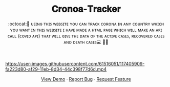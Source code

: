 # 

 <h1 align="center">𝐂𝐫𝐨𝐧𝐨𝐚-𝐓𝐫𝐚𝐜𝐤𝐞𝐫</h1>
<p align="center">
:octocat:🌟 ᴜꜱɪɴɢ ᴛʜɪꜱ ᴡᴇʙꜱɪᴛᴇ ʏᴏᴜ ᴄᴀɴ ᴛʀᴀᴄᴋ ᴄᴏʀᴏɴᴀ ɪɴ ᴀɴʏ ᴄᴏᴜɴᴛʀʏ ᴡʜɪᴄʜ ʏᴏᴜ ᴡᴀɴᴛ ɪɴ ᴛʜɪꜱ ᴡᴇʙꜱɪᴛᴇ ɪ ʜᴀᴠᴇ ᴍᴀᴅᴇ ᴀ ʜᴛᴍʟ ᴘᴀɢᴇ ᴡʜɪᴄʜ ᴡɪʟʟ ᴍᴀᴋᴇ ᴀɴ ᴀᴘɪ ᴄᴀʟʟ (ᴄᴏᴠɪᴅ ᴀᴘɪ) ᴛʜᴀᴛ ᴡɪʟʟ ɢɪᴠᴇ ᴛʜᴇ ᴅᴀᴛᴀ ᴏꜰ ᴛʜᴇ ᴀᴄᴛɪᴠᴇ ᴄᴀꜱᴇꜱ, ʀᴇᴄᴏᴠᴇʀᴇᴅ ᴄᴀꜱᴇꜱ ᴀɴᴅ ᴅᴇᴀᴛʜ ᴄᴀꜱᴇꜱ💻 🎯🚀
<p><br>
<a href="https://github.com/khansakir18/Corona-Tracker/fork" target="blank">

</a>

  </p>
  
 

  
https://user-images.githubusercontent.com/61516051/117405909-fa223d80-af29-11eb-8d34-44c398f77d6d.mp4

<p align="center">
    <a href="https://khansakir18.github.io/CoronaTracker/" target="blank">View Demo</a>
    ·
    <a href="https://github.com/ashish2030/CoronaTracker/issues/new/choose">Report Bug</a>
    ·
    <a href="https://github.com/ashish2030/CoronaTracker/issues/new/choose">Request Feature</a>
</p>


